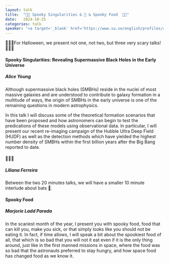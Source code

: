 ```yaml
---
layout: talk
title:  "🎃🎃 Spooky Singularities & 🦇 & Spooky Food  🎃🎃"
date:   2024-10-25
categories: talk
speaker: "<a target='_blank' href='https://www.su.se/english/profiles/alyo0806-1.654954#'>Alice Young</a> & Liliana Ferreira & <a href='https://www.kth.se/profile/marlp?l=en' target='_blank'>Marjorie Ladd Parada</a>  "
---
```

🎃🎃🎃For Halloween, we present not one, not two, but three very scary talks!👻👻👻


#### Spooky Singularities: Revealing Supermassive Black Holes in the Early Universe 
##### Alice Young
Although supermassive black holes (SMBHs) reside in the nuclei of most massive galaxies and are understood to contribute to galaxy formation in a multitude of ways, the origin of SMBHs in the early universe is one of the remaining questions in modern astrophysics. 

In this talk I will discuss some of the theoretical formation scenarios that have been proposed and how astronomers can begin to test the predications of these models using observational data. In particular, I will present our recent re-imaging campaign of the Hubble Ultra Deep Field (HUDF) as well as the detection methods which have yielded the highest number density of SMBHs within the first billion years after the Big Bang reported to date.

#### 🦇🦇🦇
##### Liliana Ferreira 
Between the two 20 minutes talks, we will have a smaller 10 minute interlude about bats 🦇.

#### Spooky Food 
##### Marjorie Ladd Parada
In the scariest month of the year, I present you with spooky food, food that can kill you, make you sick, or that simply looks like you should not be eating it. In fact, if time allows, I will speak a bit about the spookiest food of all, that which is so bad that you will not it eat even if it is the only thing around, just like in the first manned missions in space, where the food was so bad that the astronauts preferred to stay hungry, and how space food has changed food as we know it.

